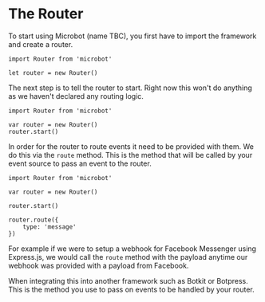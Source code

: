 # The Router

To start using Microbot (name TBC), you first have to import the framework
and create a router.

```
import Router from 'microbot'

let router = new Router()
```

The next step is to tell the router to start. Right now
this won't do anything as we haven't declared any routing logic.

```
import Router from 'microbot'

var router = new Router()
router.start()
```

In order for the router to route events it need to be provided with them. We do this via the `route` method. This is the method that will be called by your event source to pass an event to the router.

```
import Router from 'microbot'

var router = new Router()

router.start()

router.route({
    type: 'message'
})
```

For example if we were to setup a webhook for Facebook Messenger using Express.js,
we would call the `route` method with the payload anytime our webhook was provided
with a payload from Facebook.

When integrating this into another framework such as Botkit or Botpress. This is the
method you use to pass on events to be handled by your router.

